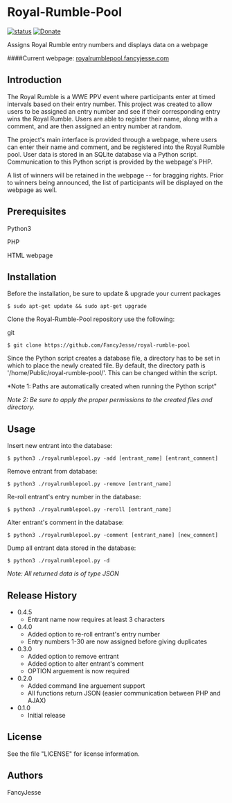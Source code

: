 Royal-Rumble-Pool
========================================================================
[![status](https://img.shields.io/badge/Project%20Status-work--in--progress-green.svg)](#)
[![Donate](https://img.shields.io/badge/Donate-PayPal-green.svg)](https://www.paypal.com/cgi-bin/webscr?cmd=_donations&business=jesus_andrade45%40yahoo%2ecom&lc=US&item_name=GitHub%20Projects&currency_code=USD&bn=PP%2dDonationsBF%3abtn_donateCC_LG%2egif%3aNonHosted)

Assigns Royal Rumble entry numbers and displays data on a webpage

####Current webpage: [royalrumblepool.fancyjesse.com](http://royalrumblepool.fancyjesse.com)


Introduction
------------------------------------------------------------------------
The Royal Rumble is a WWE PPV event where participants enter at timed intervals based on their entry number. This project was created to allow users to be assigned an entry number and see if their corresponding entry wins the Royal Rumble. Users are able to register their name, along with a comment, and are then assigned an entry number at random.

The project's main interface is provided through a webpage, where users can enter their name and comment, and be registered into the Royal Rumble pool. User data is stored in an SQLite database via a Python script. Communication to this Python script is provided by the webpage's PHP.

A list of winners will be retained in the webpage -- for bragging rights. Prior to winners being announced, the list of participants will be displayed on the webpage as well.


Prerequisites
------------------------------------------------------------------------
Python3

PHP

HTML webpage


Installation
------------------------------------------------------------------------
Before the installation, be sure to update & upgrade your current packages
```
$ sudo apt-get update && sudo apt-get upgrade
```

Clone the Royal-Rumble-Pool repository use the following:

git
```
$ git clone https://github.com/FancyJesse/royal-rumble-pool
```

Since the Python script creates a database file, a directory has to be set in which to place the newly created file.
By default, the directory path is '/home/Public/royal-rumble-pool/'. This can be changed within the script.

*Note 1: Paths are automatically created when running the Python script"

*Note 2: Be sure to apply the proper permissions to the created files and directory.*


Usage
------------------------------------------------------------------------
Insert new entrant into the database:
```
$ python3 ./royalrumblepool.py -add [entrant_name] [entrant_comment]
```

Remove entrant from database:
```
$ python3 ./royalrumblepool.py -remove [entrant_name]
```

Re-roll entrant's entry number in the database:
```
$ python3 ./royalrumblepool.py -reroll [entrant_name]
```

Alter entrant's comment in the database:
```
$ python3 ./royalrumblepool.py -comment [entrant_name] [new_comment]
```

Dump all entrant data stored in the database:
```
$ python3 ./royalrumblepool.py -d
```

*Note: All returned data is of type JSON*


Release History
------------------------------------------------------------------------
* 0.4.5
	* Entrant name now requires at least 3 characters
* 0.4.0
	* Added option to re-roll entrant's entry number
	* Entry numbers 1-30 are now assigned before giving duplicates
* 0.3.0
	* Added option to remove entrant
	* Added option to alter entrant's comment
	* OPTION arguement is now required
* 0.2.0
	* Added command line arguement support
	* All functions return JSON (easier communication between PHP and AJAX)
* 0.1.0
	* Initial release


License
------------------------------------------------------------------------
See the file "LICENSE" for license information.


Authors
------------------------------------------------------------------------
FancyJesse
